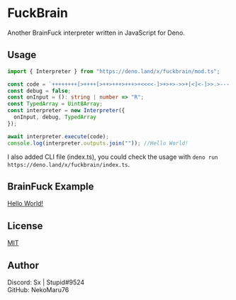 # FuckBrain
Another BrainFuck interpreter written in JavaScript for Deno.

## Usage
```ts
import { Interpreter } from "https://deno.land/x/fuckbrain/mod.ts";

const code = `++++++++[>++++[>++>+++>+++>+<<<<-]>+>+>->>+[<]<-]>>.>---.+++++++..+++.>>.<-.<.+++.------.--------.>>+.>++.`;
const debug = false;
const onInput = (): string | number => "R";
const TypedArray = Uint8Array;
const interpreter = new Interpreter({
  onInput, debug, TypedArray
});

await interpreter.execute(code);
console.log(interpreter.outputs.join("")); //Hello World!
```

I also added CLI file (index.ts), you could check the usage with `deno run https://deno.land/x/fuckbrain/index.ts`.

## BrainFuck Example
[Hello World!](https://deno.land/x/fuckbrain/hello_world.bf)

## License
[MIT](https://choosealicense.com/licenses/mit/)

## Author
Discord: Sx | Stupid#9524<br />
GitHub: NekoMaru76
